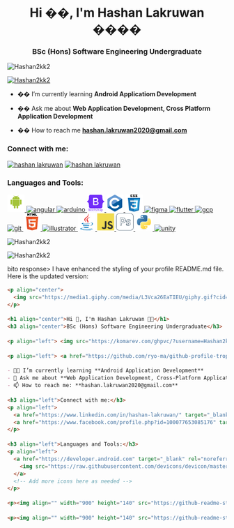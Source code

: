 <!--<p align="center">
  <img src="https://media1.giphy.com/media/L3Vca26EaTIEU/giphy.gif?cid=ecf05e47m27mf83502wojstedmrtl7t9pd00nx6fa14vvema&ep=v1_gifs_search&rid=giphy.gif&ct=g" alt="MasterHead" style="width: 100%; height: 300px;">
</p>-->
<h1 align="center">Hi ��, I'm Hashan Lakruwan ��‍��</h1>
<h3 align="center">BSc (Hons) Software Engineering Undergraduate</h3>
<!-- <img aling="center" alt="Developer" width="900"   height="140" hi src="https://user-images.githubusercontent.com/69011963/137184767-79a13ec7-1bb3-4341-a6da-3a149c9c159a.gif">
 -->
<p align="left"> <img src="https://komarev.com/ghpvc/?username=Hashan2kk2&label=Profile%20views&color=0e75b6&style=flat" alt="Hashan2kk2" /> </p>

<p align="left"> <a href="https://github.com/ryo-ma/github-profile-trophy"><img src="https://github-profile-trophy.vercel.app/?username=Hashan2kk2" alt="Hashan2kk2" /></a> </p>



- �� I’m currently learning **Android Applicatiom Development**

- �� Ask me about **Web Application Development, Cross Platform Application Development**

- �� How to reach me **hashan.lakruwan2020@gmail.com**

<h3 align="left">Connect with me:</h3>
<p align="left">
<a href="https://www.linkedin.com/in/hashan-lakruwan/" target="blank"><img align="center" src="https://encrypted-tbn0.gstatic.com/images?q=tbn:ANd9GcRCNxxjgRqXA-3YyS6sf4Uz3V-D46IcsEhL9dgZpXGzXimWIjOQ2eODj54BtCCMsu0gkIY&usqp=CAU" alt="hashan lakruwan" height="30" width="35" /></a>
<a href="https://www.facebook.com/profile.php?id=100077653085176" target="blank"><img align="center" src="https://raw.githubusercontent.com/rahuldkjain/github-profile-readme-generator/master/src/images/icons/Social/facebook.svg" alt="hashan lakruwan" height="30" width="40" /></a>
<!--
<a href="https://discord.com/hashan0222" target="blank"><img align="center" src="https://raw.githubusercontent.com/rahuldkjain/github-profile-readme-generator/master/src/images/icons/Social/discord.svg" alt="thila#6168" height="30" width="40" /></a>
</p> -->

<h3 align="left">Languages and Tools:</h3>
<p align="left"> <a href="https://developer.android.com" target="_blank" rel="noreferrer">
<img src="https://raw.githubusercontent.com/devicons/devicon/master/icons/android/android-original-wordmark.svg" alt="android" width="40" height="40"/>
</a> <a href="https://angular.io" target="_blank" rel="noreferrer">
<img src="https://angular.io/assets/images/logos/angular/angular.svg" alt="angular" width="40" height="40"/>
</a> <a href="https://www.arduino.cc/" target="_blank" rel="noreferrer">
<img src="https://cdn.worldvectorlogo.com/logos/arduino-1.svg" alt="arduino" width="40" height="40"/>
</a> <a href="https://getbootstrap.com" target="_blank" rel="noreferrer">
<img src="https://raw.githubusercontent.com/devicons/devicon/master/icons/bootstrap/bootstrap-plain-wordmark.svg" alt="bootstrap" width="40" height="40"/ </a> <a href="https://www.cprogramming.com/" target="_blank" rel="noreferrer">
<img src="https://raw.githubusercontent.com/devicons/devicon/master/icons/c/c-original.svg" alt="c" width="40" height="40"/> </a> <a href="https://www.w3schools.com/css/" target="_blank" rel="noreferrer">
<img src="https://raw.githubusercontent.com/devicons/devicon/master/icons/css3/css3-original-wordmark.svg" alt="css3" width="40" height="40"/> </a> <a href="https://www.figma.com/" target="_blank" rel="noreferrer">
<img src="https://www.vectorlogo.zone/logos/figma/figma-icon.svg" alt="figma" width="40" height="40"/> </a> <a href="https://flutter.dev" target="_blank" rel="noreferrer">
<img src="https://www.vectorlogo.zone/logos/flutterio/flutterio-icon.svg" alt="flutter" width="40" height="40"/> </a> <a href="https://cloud.google.com" target="_blank" rel="noreferrer">
<img src="https://www.vectorlogo.zone/logos/google_cloud/google_cloud-icon.svg" alt="gcp" width="40" height="40"/> </a> <a href="https://git-scm.com/" target="_blank" rel="noreferrer">
<img src="https://www.vectorlogo.zone/logos/git-scm/git-scm-icon.svg" alt="git" width="40" height="40"/> </a> <a href="https://www.w3.org/html/" target="_blank" rel="noreferrer">
<img src="https://raw.githubusercontent.com/devicons/devicon/master/icons/html5/html5-original-wordmark.svg" alt="html5" width="40" height="40"/> </a> <a href="https://www.adobe.com/in/products/illustrator.html" target="_blank" rel="noreferrer">
<img src="https://www.vectorlogo.zone/logos/adobe_illustrator/adobe_illustrator-icon.svg" alt="illustrator" width="40" height="40"/> </a> <a href="https://www.java.com" target="_blank" rel="noreferrer">
<img src="https://raw.githubusercontent.com/devicons/devicon/master/icons/java/java-original.svg" alt="java" width="40" height="40"/> </a> <a href="https://developer.mozilla.org/en-US/docs/Web/JavaScript" target="_blank" rel="noreferrer">
<img src="https://raw.githubusercontent.com/devicons/devicon/master/icons/javascript/javascript-original.svg" alt="javascript" width="40" height="40"/> </a> <a href="https://www.mysql.com/" target="_blank" rel="noreferrer">
<!-- <img src="https://raw.githubusercontent.com/devicons/devicon/master/icons/mysql/mysql-original-wordmark.svg" alt="mysql" width="40" height="40"/> </a> <a href="https://www.nginx.com" target="_blank" rel="noreferrer">  -->
<!-- <img src="https://raw.githubusercontent.com/devicons/devicon/master/icons/nginx/nginx-original.svg" alt="nginx" width="40" height="40"/> </a> <a href="https://www.oracle.com/" target="_blank" rel="noreferrer">
<img src="https://raw.githubusercontent.com/devicons/devicon/master/icons/oracle/oracle-original.svg" alt="oracle" width="40" height="40"/> </a> <a href="https://www.photoshop.com/en" target="_blank" rel="noreferrer">  -->
<img src="https://raw.githubusercontent.com/devicons/devicon/master/icons/photoshop/photoshop-line.svg" alt="photoshop" width="40" height="40"/> </a> <a href="https://www.php.net" target="_blank" rel="noreferrer">
<!-- <img src="https://raw.githubusercontent.com/devicons/devicon/master/icons/php/php-original.svg" alt="php" width="40" height="40"/> </a> <a href="https://postman.com" target="_blank" rel="noreferrer">  -->
<!-- <img src="https://www.vectorlogo.zone/logos/getpostman/getpostman-icon.svg" alt="postman" width="40" height="40"/> </a> <a href="https://www.python.org" target="_blank" rel="noreferrer">  -->
<img src="https://raw.githubusercontent.com/devicons/devicon/master/icons/python/python-original.svg" alt="python" width="40" height="40"/> </a> <a href="https://reactjs.org/" target="_blank" rel="noreferrer">
<!-- <img src="https://raw.githubusercontent.com/devicons/devicon/master/icons/react/react-original-wordmark.svg" alt="react" width="40" height="40"/> </a> <a href="https://unity.com/" target="_blank" rel="noreferrer"> -->
<img src="https://www.vectorlogo.zone/logos/unity3d/unity3d-icon.svg" alt="unity" width="40" height="40"/> </a> </p>

<p><img align="" width="900"  height="140" src="https://github-readme-stats.vercel.app/api/top-langs?username=Hashan2kk2&show_icons=true&locale=en&layout=compact" alt="Hashan2kk2" /></p>

<!--<p>&nbsp;<img align="" width="900"  src="https://github-readme-stats.vercel.app/api?username=Hashan2kk2&show_icons=true&locale=en" alt="Hashan2kk2" /></p>-->

<p><img align=""  width="900"  height="140" src="https://github-readme-streak-stats.herokuapp.com/?user=Hashan2kk2&" alt="Hashan2kk2" /></p>


bito response>
I have enhanced the styling of your profile README.md file. Here is the updated version:

```markdown
<p align="center">
  <img src="https://media1.giphy.com/media/L3Vca26EaTIEU/giphy.gif?cid=ecf05e47m27mf83502wojstedmrtl7t9pd00nx6fa14vvema&ep=v1_gifs_search&rid=giphy.gif&ct=g" alt="MasterHead" style="width: 100%; height: 300px;">
</p>

<h1 align="center">Hi 👋, I'm Hashan Lakruwan 🧑‍💻</h1>
<h3 align="center">BSc (Hons) Software Engineering Undergraduate</h3>

<p align="left"> <img src="https://komarev.com/ghpvc/?username=Hashan2kk2&label=Profile%20views&color=0e75b6&style=flat" alt="Hashan2kk2" /> </p>

<p align="left"> <a href="https://github.com/ryo-ma/github-profile-trophy"><img src="https://github-profile-trophy.vercel.app/?username=Hashan2kk2" alt="Hashan2kk2" /></a> </p>

- 👨‍💻 I’m currently learning **Android Application Development**
- 💬 Ask me about **Web Application Development, Cross-Platform Application Development**
- 📫 How to reach me: **hashan.lakruwan2020@gmail.com**

<h3 align="left">Connect with me:</h3>
<p align="left">
  <a href="https://www.linkedin.com/in/hashan-lakruwan/" target="_blank"><img align="center" src="https://encrypted-tbn0.gstatic.com/images?q=tbn:ANd9GcRCNxxjgRqXA-3YyS6sf4Uz3V-D46IcsEhL9dgZpXGzXimWIjOQ2eODj54BtCCMsu0gkIY&usqp=CAU" alt="hashan lakruwan" height="30" width="35" /></a>
  <a href="https://www.facebook.com/profile.php?id=100077653085176" target="_blank"><img align="center" src="https://raw.githubusercontent.com/rahuldkjain/github-profile-readme-generator/master/src/images/icons/Social/facebook.svg" alt="hashan lakruwan" height="30" width="40" /></a>
</p>

<h3 align="left">Languages and Tools:</h3>
<p align="left">
  <a href="https://developer.android.com" target="_blank" rel="noreferrer">
    <img src="https://raw.githubusercontent.com/devicons/devicon/master/icons/android/android-original-wordmark.svg" alt="android" width="40" height="40"/>
  </a>
  <!-- Add more icons here as needed -->
</p>

<p><img align="" width="900" height="140" src="https://github-readme-stats.vercel.app/api/top-langs?username=Hashan2kk2&show_icons=true&locale=en&layout=compact" alt="Hashan2kk2" /></p>

<p><img align="" width="900" height="140" src="https://github-readme-streak-stats.herokuapp.com/?user=Hashan2kk2&" alt="Hashan2kk2" /></p>
